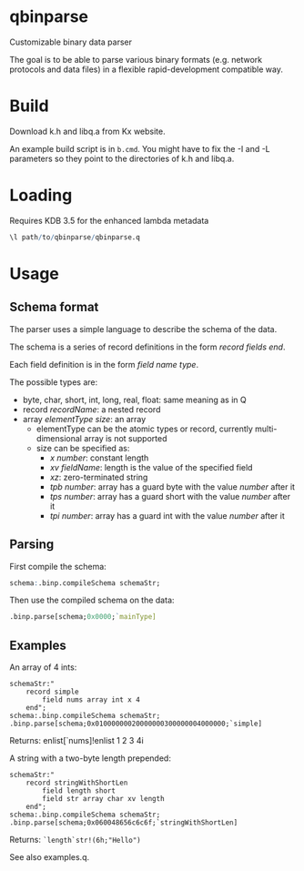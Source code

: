 # qbinparse
Customizable binary data parser

The goal is to be able to parse various binary formats (e.g. network protocols and data files)
in a flexible rapid-development compatible way.

# Build
Download k.h and libq.a from Kx website.

An example build script is in ```b.cmd```. You might have to fix the -I and -L parameters 
so they point to the directories of k.h and libq.a.

# Loading 
Requires KDB 3.5 for the enhanced lambda metadata

```q
\l path/to/qbinparse/qbinparse.q
```

# Usage
## Schema format
The parser uses a simple language to describe the schema of the data.

The schema is a series of record definitions in the form *record* _fields_ *end*.

Each field definition is in the form *field* _name_ _type_.

The possible types are:
* byte, char, short, int, long, real, float: same meaning as in Q
* record _recordName_: a nested record
* array _elementType_ _size_: an array
  * elementType can be the atomic types or record, currently multi-dimensional array is not supported
  * size can be specified as:
    * *x* _number_: constant length
    * *xv* _fieldName_: length is the value of the specified field
    * *xz*: zero-terminated string
    * *tpb* _number_: array has a guard byte with the value _number_ after it
    * *tps* _number_: array has a guard short with the value _number_ after it
    * *tpi* _number_: array has a guard int with the value _number_ after it

## Parsing
First compile the schema:
```q
schema:.binp.compileSchema schemaStr;
```
Then use the compiled schema on the data:
```q
.binp.parse[schema;0x0000;`mainType]
```

## Examples

An array of 4 ints:
```
schemaStr:"
    record simple
        field nums array int x 4
    end";
schema:.binp.compileSchema schemaStr;
.binp.parse[schema;0x01000000020000000300000004000000;`simple]
```
Returns: enlist[`nums]!enlist 1 2 3 4i

A string with a two-byte length prepended:
```
schemaStr:"
    record stringWithShortLen
        field length short
        field str array char xv length
    end";
schema:.binp.compileSchema schemaStr;
.binp.parse[schema;0x060048656c6c6f;`stringWithShortLen]
```
Returns: ``` `length`str!(6h;"Hello") ```

See also examples.q.
